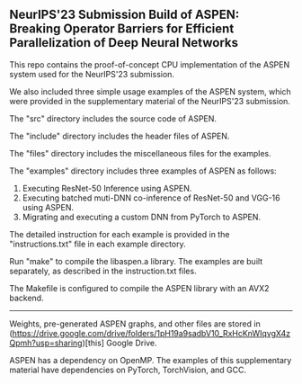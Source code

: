 ## NeurIPS'23 Submission Build of ASPEN: Breaking Operator Barriers for Efficient Parallelization of Deep Neural Networks

This repo contains the proof-of-concept CPU implementation of the ASPEN system used for the NeurIPS'23 submission.

We also included three simple usage examples of the ASPEN system, which were provided in the supplementary material of the NeurIPS'23 submission.

The "src" directory includes the source code of ASPEN. 

The "include" directory includes the header files of ASPEN. 

The "files" directory includes the miscellaneous files for the examples.

The "examples" directory includes three examples of ASPEN as follows:

1. Executing ResNet-50 Inference using ASPEN.
2. Executing batched muti-DNN co-inference of ResNet-50 and VGG-16 using ASPEN.
3. Migrating and executing a custom DNN from PyTorch to ASPEN.

The detailed instruction for each example is provided in the "instructions.txt" file in each example directory.

Run "make" to compile the libaspen.a library. The examples are built separately, as described in the instruction.txt files.

The Makefile is configured to compile the ASPEN library with an AVX2 backend.

---

Weights, pre-generated ASPEN graphs, and other files are stored in (https://drive.google.com/drive/folders/1pH19a9sadbV10_RxHcKnWIqvgX4zQpmh?usp=sharing)[this] Google Drive. 



ASPEN has a dependency on OpenMP. The examples of this supplementary material have dependencies on PyTorch, TorchVision, and GCC.
